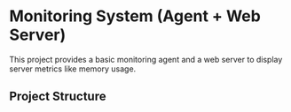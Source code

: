 # Monitoring System (Agent + Web Server)

This project provides a basic monitoring agent and a web server to display server metrics like memory usage.

## Project Structure
